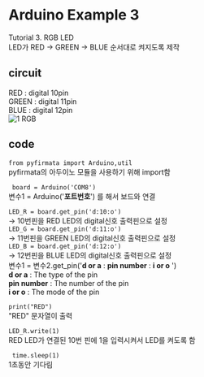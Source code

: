 # Arduino Example 3
Tutorial 3. RGB LED \
LED가 RED → GREEN → BLUE 순서대로 켜지도록 제작

## circuit
RED : digital 10pin\
GREEN : digital 11pin \
BLUE : digital 12pin \
![1 RGB](https://user-images.githubusercontent.com/79436159/108822632-b1353b00-7602-11eb-9367-730bd12b91a2.png)

## code
``` from pyfirmata import Arduino,util ```\
pyfirmata의 아두이노 모듈을 사용하기 위해 import함 

``` board = Arduino('COM8')``` \
변수1 = Arduino('**포트번호**') 를 해서 보드와 연결 

```LED_R = board.get_pin('d:10:o')``` \
  -> 10번핀을 RED LED의 digital신호 출력핀으로 설정\
  ```LED_G = board.get_pin('d:11:o')``` \
  -> 11번핀을 GREEN LED의 digital신호 출력핀으로 설정\
 ```LED_B = board.get_pin('d:12:o')``` \
  -> 12번핀을 BLUE LED의 digital신호 출력핀으로 설정\
변수1 = 변수2.get_pin('**d or a** : **pin number** : **i or o** ') \
**d or a** : The type of the pin \
**pin number** : The number of the pin\
**i or o** : The mode of the pin 
 
```print("RED")```\
"RED" 문자열이 출력

```LED_R.write(1)```\
RED LED가 연결된 10번 핀에 1을 입력시켜서 LED를 켜도록 함

```  time.sleep(1) ```\
1초동안 기다림

